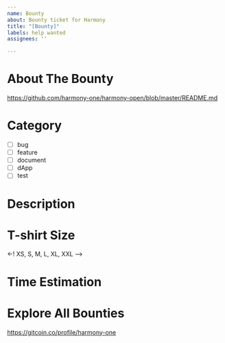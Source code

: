 ```yaml
---
name: Bounty
about: Bounty ticket for Harmony
title: "[Bounty]"
labels: help wanted
assignees: ''

---
```


# About The Bounty
https://github.com/harmony-one/harmony-open/blob/master/README.md

# Category
- [ ] bug
- [ ] feature
- [ ] document
- [ ] dApp
- [ ] test

# Description

# T-shirt Size
<-! XS, S, M, L, XL, XXL -->

# Time Estimation

# Explore All Bounties
https://gitcoin.co/profile/harmony-one
